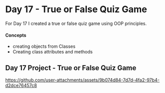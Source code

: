 
# Day 17 - True or False Quiz Game

For Day 17 I created a true or false quiz game using OOP principles. 

#### Concepts
* creating objects from Classes
* Creating class attributes and methods


## Day 17 Project - True or False Quiz Game



https://github.com/user-attachments/assets/9b074d84-7d7d-4fa2-97b4-d2dce76457c8



















